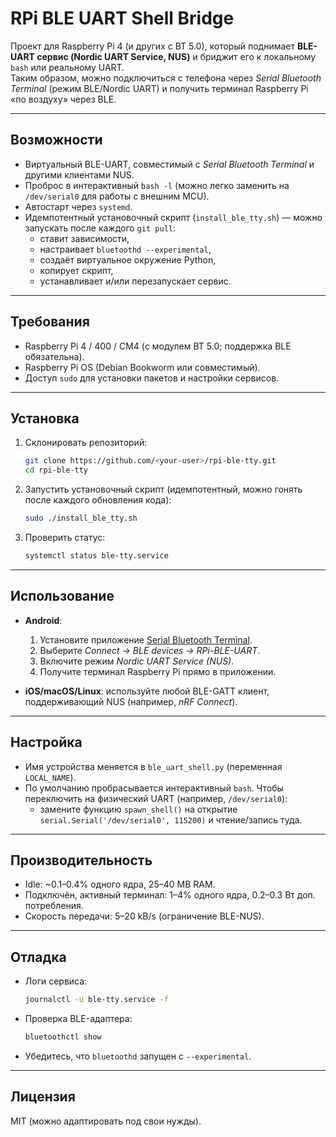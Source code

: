 # RPi BLE UART Shell Bridge

Проект для Raspberry Pi 4 (и других с BT 5.0), который поднимает **BLE-UART сервис (Nordic UART Service, NUS)** и бриджит его к локальному `bash` или реальному UART.  
Таким образом, можно подключиться с телефона через *Serial Bluetooth Terminal* (режим BLE/Nordic UART) и получить терминал Raspberry Pi «по воздуху» через BLE.

---

## Возможности

- Виртуальный BLE-UART, совместимый с *Serial Bluetooth Terminal* и другими клиентами NUS.  
- Проброс в интерактивный `bash -l` (можно легко заменить на `/dev/serial0` для работы с внешним MCU).  
- Автостарт через `systemd`.  
- Идемпотентный установочный скрипт (`install_ble_tty.sh`) — можно запускать после каждого `git pull`:  
  - ставит зависимости,  
  - настраивает `bluetoothd --experimental`,  
  - создаёт виртуальное окружение Python,  
  - копирует скрипт,  
  - устанавливает и/или перезапускает сервис.

---

## Требования

- Raspberry Pi 4 / 400 / CM4 (с модулем BT 5.0; поддержка BLE обязательна).  
- Raspberry Pi OS (Debian Bookworm или совместимый).  
- Доступ `sudo` для установки пакетов и настройки сервисов.  

---

## Установка

1. Склонировать репозиторий:
   ```bash
   git clone https://github.com/<your-user>/rpi-ble-tty.git
   cd rpi-ble-tty
   ```

2. Запустить установочный скрипт (идемпотентный, можно гонять после каждого обновления кода):
   ```bash
   sudo ./install_ble_tty.sh
   ```

3. Проверить статус:
   ```bash
   systemctl status ble-tty.service
   ```

---

## Использование

- **Android**:  
  1. Установите приложение [Serial Bluetooth Terminal](https://play.google.com/store/apps/details?id=de.kai_morich.serial_bluetooth_terminal).  
  2. Выберите *Connect → BLE devices → RPi-BLE-UART*.  
  3. Включите режим *Nordic UART Service (NUS)*.  
  4. Получите терминал Raspberry Pi прямо в приложении.

- **iOS/macOS/Linux**: используйте любой BLE-GATT клиент, поддерживающий NUS (например, *nRF Connect*).

---

## Настройка

- Имя устройства меняется в `ble_uart_shell.py` (переменная `LOCAL_NAME`).  
- По умолчанию пробрасывается интерактивный `bash`. Чтобы переключить на физический UART (например, `/dev/serial0`):  
  - замените функцию `spawn_shell()` на открытие `serial.Serial('/dev/serial0', 115200)` и чтение/запись туда.  

---

## Производительность

- Idle: ~0.1–0.4% одного ядра, 25–40 MB RAM.  
- Подключён, активный терминал: 1–4% одного ядра, 0.2–0.3 Вт доп. потребления.  
- Скорость передачи: 5–20 kB/s (ограничение BLE-NUS).  

---

## Отладка

- Логи сервиса:
   ```bash
   journalctl -u ble-tty.service -f
   ```
- Проверка BLE-адаптера:
   ```bash
   bluetoothctl show
   ```
- Убедитесь, что `bluetoothd` запущен с `--experimental`.

---

## Лицензия

MIT (можно адаптировать под свои нужды).

